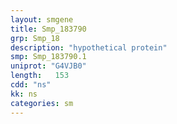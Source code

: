 ```yaml
---
layout: smgene
title: Smp_183790
grp: Smp_18
description: "hypothetical protein"
smp: Smp_183790.1
uniprot: "G4VJB0"
length:   153
cdd: "ns"
kk: ns
categories: sm
---
```

